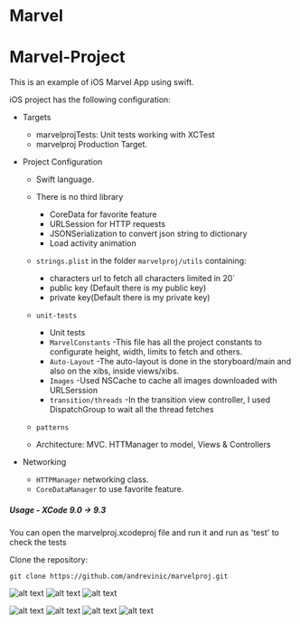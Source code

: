 # Marvel

# Marvel-Project

This is an example of iOS Marvel App using swift.

iOS project has the following configuration:

* Targets
  * marvelprojTests: Unit tests working with XCTest
  * marvelproj Production Target.

* Project Configuration
  * Swift language.
 
  * There is no third library
    - CoreData for favorite feature
    - URLSession for HTTP requests
    - JSONSerialization to convert json string to dictionary
    - Load activity animation
    
  * `strings.plist` in the folder `marvelproj/utils` containing:
    - characters url to fetch all characters limited in 20`
    - public key (Default there is my public key)
    - private key(Default there is my private key)
  * `unit-tests`
    - Unit tests
    * `MarvelConstants`
    -This file has all the project constants to configurate height, width, limits to fetch and others.
    * `Auto-Layout`
    -The auto-layout is done in the storyboard/main and also on the xibs, inside views/xibs.
    * `Images`
    -Used NSCache to cache all images downloaded with URLSerssion
    * `transition/threads`
    -In the transition view controller, I used DispatchGroup to wait all the thread fetches
  * `patterns`
  - Architecture: MVC. HTTManager to model, Views & Controllers

* Networking
  * `HTTPManager` networking class.
  * `CoreDataManager` to use favorite feature.


##### Usage - XCode 9.0 -> 9.3
You can open the marvelproj.xcodeproj file and run it and run as 'test' to check the tests

Clone the repository:

```shell
git clone https://github.com/andrevinic/marvelproj.git
```

![alt text](https://github.com/andrevinic/marvelproj/blob/master/marvel_images/Screen%20Shot%202018-05-13%20at%2023.28.21.png) ![alt text](https://github.com/andrevinic/marvelproj/blob/master/marvel_images/Screen%20Shot%202018-05-13%20at%2023.30.22.png) ![alt text](https://github.com/andrevinic/marvelproj/blob/master/marvel_images/Screen%20Shot%202018-05-13%20at%2023.28.30.png)

![alt text](https://github.com/andrevinic/marvelproj/blob/master/marvel_images/Screen%20Shot%202018-05-13%20at%2023.28.38.png) ![alt text](https://github.com/andrevinic/marvelproj/blob/master/marvel_images/Screen%20Shot%202018-05-13%20at%2023.28.46.png) ![alt text](https://github.com/andrevinic/marvelproj/blob/master/marvel_images/Screen%20Shot%202018-05-13%20at%2023.29.53.png) ![alt text](https://github.com/andrevinic/marvelproj/blob/master/marvel_images/Screen%20Shot%202018-05-13%20at%2023.30.02.png)
